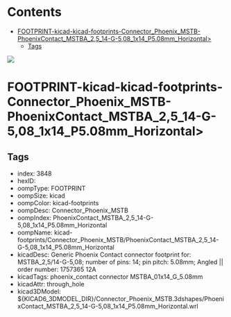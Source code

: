 



Contents
========

* [FOOTPRINT-kicad-kicad-footprints-Connector_Phoenix_MSTB-PhoenixContact_MSTBA_2,5_14-G-5,08_1x14_P5.08mm_Horizontal>](#footprint-kicad-kicad-footprints-connector_phoenix_mstb-phoenixcontact_mstba_25_14-g-508_1x14_p508mm_horizontal)
	* [Tags](#tags)
  
![][im]
# FOOTPRINT-kicad-kicad-footprints-Connector_Phoenix_MSTB-PhoenixContact_MSTBA_2,5_14-G-5,08_1x14_P5.08mm_Horizontal>

## Tags

- index: 3848
- hexID: 
- oompType: FOOTPRINT
- oompSize: kicad
- oompColor: kicad-footprints
- oompDesc: Connector_Phoenix_MSTB
- oompIndex: PhoenixContact_MSTBA_2,5_14-G-5,08_1x14_P5.08mm_Horizontal
- oompName: kicad-footprints/Connector_Phoenix_MSTB/PhoenixContact_MSTBA_2,5_14-G-5,08_1x14_P5.08mm_Horizontal
- kicadDesc: Generic Phoenix Contact connector footprint for: MSTBA_2,5/14-G-5,08; number of pins: 14; pin pitch: 5.08mm; Angled || order number: 1757365 12A
- kicadTags: phoenix_contact connector MSTBA_01x14_G_5.08mm
- kicadAttr: through_hole
- kicad3DModel: ${KICAD6_3DMODEL_DIR}/Connector_Phoenix_MSTB.3dshapes/PhoenixContact_MSTBA_2,5_14-G-5,08_1x14_P5.08mm_Horizontal.wrl



[im]: image.png
